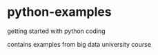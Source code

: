 # python-examples
getting started with python coding 


contains examples from big data university course

